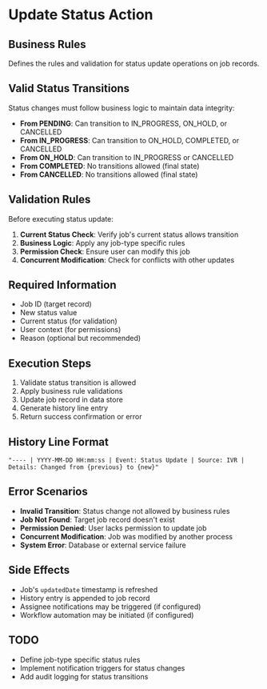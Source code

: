 # Update Status Action

## Business Rules
Defines the rules and validation for status update operations on job records.

## Valid Status Transitions
Status changes must follow business logic to maintain data integrity:

- **From PENDING**: Can transition to IN_PROGRESS, ON_HOLD, or CANCELLED
- **From IN_PROGRESS**: Can transition to ON_HOLD, COMPLETED, or CANCELLED  
- **From ON_HOLD**: Can transition to IN_PROGRESS or CANCELLED
- **From COMPLETED**: No transitions allowed (final state)
- **From CANCELLED**: No transitions allowed (final state)

## Validation Rules
Before executing status update:

1. **Current Status Check**: Verify job's current status allows transition
2. **Business Logic**: Apply any job-type specific rules
3. **Permission Check**: Ensure user can modify this job
4. **Concurrent Modification**: Check for conflicts with other updates

## Required Information
- Job ID (target record)
- New status value
- Current status (for validation)
- User context (for permissions)
- Reason (optional but recommended)

## Execution Steps
1. Validate status transition is allowed
2. Apply business rule validations
3. Update job record in data store
4. Generate history line entry
5. Return success confirmation or error

## History Line Format
```
"---- | YYYY-MM-DD HH:mm:ss | Event: Status Update | Source: IVR | Details: Changed from {previous} to {new}"
```

## Error Scenarios
- **Invalid Transition**: Status change not allowed by business rules
- **Job Not Found**: Target job record doesn't exist
- **Permission Denied**: User lacks permission to update job
- **Concurrent Modification**: Job was modified by another process
- **System Error**: Database or external service failure

## Side Effects
- Job's `updatedDate` timestamp is refreshed
- History entry is appended to job record
- Assignee notifications may be triggered (if configured)
- Workflow automation may be initiated (if configured)

## TODO
- Define job-type specific status rules
- Implement notification triggers for status changes
- Add audit logging for status transitions
